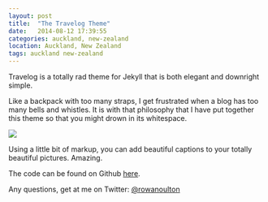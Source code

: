 ```yaml
---
layout: post
title:  "The Travelog Theme"
date:   2014-08-12 17:39:55
categories: auckland, new-zealand
location: Auckland, New Zealand
tags: auckland new-zealand
---
```


Travelog is a totally rad theme for Jekyll that is both elegant and downright simple. 

Like a backpack with too many straps, I get frustrated when a blog has too many bells and whistles. It is with that philosophy that I have put together this theme so that you might drown in its whitespace.

<div class="post-image">
    <img src="http://placehold.it/885x500" />
    <p class="post-image-caption">Using a little bit of markup, you can add beautiful captions to your totally beautiful pictures. Amazing.</p>
</div>

The code can be found on Github [here](https://github.com/rowanoulton/travelog-theme).

Any questions, get at me on Twitter: [@rowanoulton](https://twitter.com/rowanoulton/)